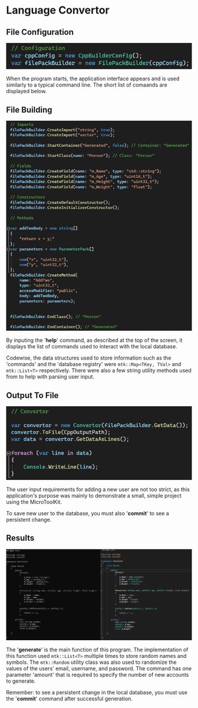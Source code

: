 # Language Convertor

## File Configuration
![File Configuration](https://github.com/Zoobop/LanguageConvertor/blob/master/gitImages/Git.Image_01.png "File Configuration")

When the program starts, the application interface appears and is used similarly to a typical command line. The short list of comaands are displayed below.

## File Building
![File Building](https://github.com/Zoobop/LanguageConvertor/blob/master/gitImages/Git.Image_02.png "File Building")

By inputing the '**help**' command, as described at the top of the screen, it displays the list of commands used to interact with the local database.

Codewise, the data structures used to store information such as the 'commands' and the 'database registry' were ```mtk::Map<TKey, TVal>``` and ```mtk::List<T>``` respectively. There were also a few string utility methods used from to help with parsing user input.

## Output To File
![Output To File](https://github.com/Zoobop/LanguageConvertor/blob/master/gitImages/Git.Image_03.png "Output")

The user input requirements for adding a new user are not too strict, as this application's purpose was mainly to demonstrate a small, simple project using the MicroToolKit.

To save new user to the database, you must also '**commit**' to see a persistent change.

## Results
![Output](https://github.com/Zoobop/LanguageConvertor/blob/master/gitImages/Git.Image_04.png "Output")

The '**generate**' is the main function of this program. The implementation of this function used ```mtk::List<T>``` multiple times to store random names and symbols. The ```mtk::Random``` utility class was also used to randomize the values of the users' email, username, and password. The command has one parameter 'amount' that is required to specify the number of new accounts to generate.

Remember: to see a persistent change in the local database, you must use the '**commit**' command after successful generation.
